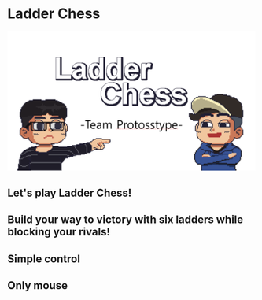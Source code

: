 # Ladder Chess
![banner](banner.png)

## Let's play Ladder Chess!
**Build your way to victory with six ladders while blocking your rivals!**
---
## Simple control
**Only mouse**
---
